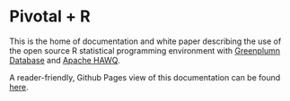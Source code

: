 Pivotal + R
==============
This is the home of documentation and white paper describing the use of the open source R statistical programming environment with [Greenplumn Database](http://pivotal.io/big-data/pivotal-greenplum) and [Apache HAWQ](http://hawq.incubator.apache.org). 

A reader-friendly, Github Pages view of this documentation can be found [here](http://pivotalsoftware.github.io/gp-r/).
 
